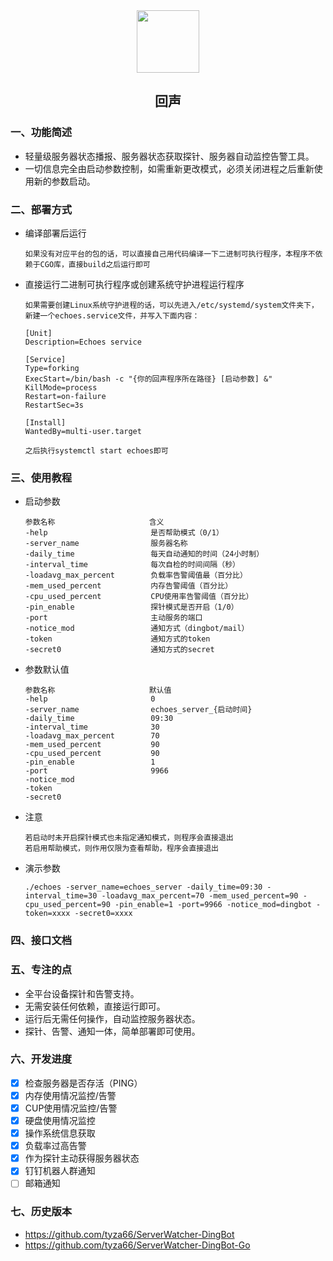 <div align=center>
<img src="https://s2.loli.net/2024/04/05/xFopiS8CgBswb9y.jpg" style="width:100px;"/>
<h2>回声</h2>
</div>

### 一、功能简述
- 轻量级服务器状态播报、服务器状态获取探针、服务器自动监控告警工具。
- 一切信息完全由启动参数控制，如需重新更改模式，必须关闭进程之后重新使用新的参数启动。

### 二、部署方式
- 编译部署后运行
    ```
    如果没有对应平台的包的话，可以直接自己用代码编译一下二进制可执行程序，本程序不依赖于CGO库，直接build之后运行即可
    ```
- 直接运行二进制可执行程序或创建系统守护进程运行程序
    ```
    如果需要创建Linux系统守护进程的话，可以先进入/etc/systemd/system文件夹下，新建一个echoes.service文件，并写入下面内容：

    [Unit]
    Description=Echoes service

    [Service]
    Type=forking
    ExecStart=/bin/bash -c "{你的回声程序所在路径} [启动参数] &"
    KillMode=process
    Restart=on-failure
    RestartSec=3s

    [Install]
    WantedBy=multi-user.target

    之后执行systemctl start echoes即可
    ```

### 三、使用教程
- 启动参数
    ```
    参数名称                     含义
    -help                       是否帮助模式（0/1）
    -server_name                服务器名称
    -daily_time                 每天自动通知的时间（24小时制）
    -interval_time              每次自检的时间间隔（秒）
    -loadavg_max_percent        负载率告警阈值最（百分比）
    -mem_used_percent           内存告警阈值（百分比）
    -cpu_used_percent           CPU使用率告警阈值（百分比）
    -pin_enable                 探针模式是否开启（1/0）
    -port                       主动服务的端口
    -notice_mod                 通知方式（dingbot/mail）
    -token                      通知方式的token
    -secret0                    通知方式的secret
    ```
- 参数默认值
    ```
    参数名称                     默认值
    -help                       0
    -server_name                echoes_server_{启动时间}
    -daily_time                 09:30
    -interval_time              30
    -loadavg_max_percent        70
    -mem_used_percent           90
    -cpu_used_percent           90
    -pin_enable                 1
    -port                       9966
    -notice_mod                 
    -token                
    -secret0                
    ```
- 注意
    ```
    若启动时未开启探针模式也未指定通知模式，则程序会直接退出
    若启用帮助模式，则作用仅限为查看帮助，程序会直接退出
    ```

- 演示参数
    ```
    ./echoes -server_name=echoes_server -daily_time=09:30 -interval_time=30 -loadavg_max_percent=70 -mem_used_percent=90 -cpu_used_percent=90 -pin_enable=1 -port=9966 -notice_mod=dingbot -token=xxxx -secret0=xxxx
    ```

### 四、接口文档

### 五、专注的点
- 全平台设备探针和告警支持。
- 无需安装任何依赖，直接运行即可。
- 运行后无需任何操作，自动监控服务器状态。
- 探针、告警、通知一体，简单部署即可使用。

### 六、开发进度
- [X] 检查服务器是否存活（PING）
- [X] 内存使用情况监控/告警
- [X] CUP使用情况监控/告警
- [X] 硬盘使用情况监控
- [X] 操作系统信息获取
- [X] 负载率过高告警
- [X] 作为探针主动获得服务器状态
- [X] 钉钉机器人群通知
- [ ] 邮箱通知
### 七、历史版本
- https://github.com/tyza66/ServerWatcher-DingBot
- https://github.com/tyza66/ServerWatcher-DingBot-Go